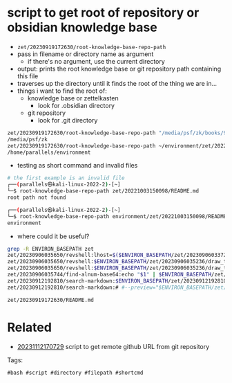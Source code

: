 # script to get root of repository or obsidian knowledge base

- `zet/20230919172630/root-knowledge-base-repo-path`
- pass in filename or directory name as argument
  - if there's no argument, use the current directory
- output: prints the root knowledge base or git repository path containing this file
- traverses up the directory until it finds the root of the thing we are in...
- things i want to find the root of:
  - knowledge base or zettelkasten
    - look for .obsidian directory
  - git repository
    - look for .git directory

```bash
zet/20230919172630/root-knowledge-base-repo-path "/media/psf/zk/books/9780060731335 Freakonomics.md"
/media/psf/zk
zet/20230919172630/root-knowledge-base-repo-path ~/environment/zet/20221003150098/
/home/parallels/environment

```

- testing as short command and invalid files
```bash
# the first example is an invalid file
┌──(parallels㉿kali-linux-2022-2)-[~]
└─$ root-knowledge-base-repo-path zet/20221003150098/README.md
root path not found

┌──(parallels㉿kali-linux-2022-2)-[~]
└─$ root-knowledge-base-repo-path environment/zet/20221003150098/README.md
environment
```

- where could it be useful?
```bash
grep -R ENVIRON_BASEPATH zet
zet/20230906035650/revshell:lhost=$($ENVIRON_BASEPATH/zet/20230906033727/getmyip)
zet/20230906035650/revshell:$ENVIRON_BASEPATH/zet/20230906035236/draw_title_bar "windows rev shell"
zet/20230906035650/revshell:$ENVIRON_BASEPATH/zet/20230906035236/draw_title_bar "linux rev shell"
zet/20230906035744/find-alnum-base64:echo "$1" | $ENVIRON_BASEPATH/zet/20230906035744/space-invader | while read line; do
zet/20230912192810/search-markdown:$ENVIRON_BASEPATH/zet/20230912192810/fuzzy-search-markdown-content | \
zet/20230912192810/search-markdown:# #--preview="$ENVIRON_BASEPATH/zet/20230912192810/markdown-search-preview" 
```

` zet/20230919172630/README.md `

# Related

- [20231112170729](/zet/20231112170729/README.md) script to get remote github URL from git repository

Tags:

    #bash #script #directory #filepath #shortcmd
